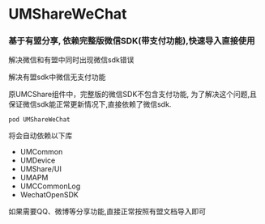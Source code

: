 # UMShareWeChat
### 基于有盟分享, 依赖完整版微信SDK(带支付功能),快速导入直接使用

解决微信和有盟中同时出现微信sdk错误

解决有盟sdk中微信无支付功能

原UMCShare组件中，完整版的微信SDK不包含支付功能, 为了解决这个问题,且保证微信sdk能正常更新情况下,直接依赖了微信sdk.

```
pod UMShareWeChat 
```
将会自动依赖以下库 
- UMCommon
-  UMDevice
-  UMShare/UI
-  UMAPM
-  UMCCommonLog
-  WechatOpenSDK

 如果需要QQ、微博等分享功能,直接正常按照有盟文档导入即可 
